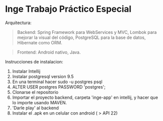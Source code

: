 # Inge Trabajo Práctico Especial
Arquitectura: 

>Backend: Spring Framework para WebServices y MVC, Lombok para mejorar la visual del código, PostgreSQL para la base de datos, Hibernate como ORM.

>Frontend: Android nativo, Java.

Instrucciones de instalacion:
1) Instalar Intellij
2) Instalar postgresql version 9.5
3) En una terminal hacer sudo -u postgres psql
4) ALTER USER postgres PASSWORD 'postgres';
5) Clonarse el repositorio
6) Importar el proyecto backend, carpeta 'inge-app' en intellij, y hacer que lo importe usando MAVEN.
7) 'Darle play' al backend
8) Instalar el .apk en un celular con android ( > API 22)
